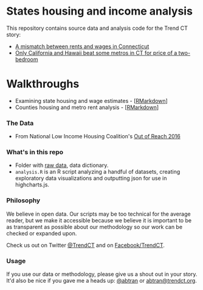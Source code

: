 
# States housing and income analysis

This repository contains source data and analysis code for the Trend CT story:

* [A mismatch between rents and wages in Connecticut](http://trendct.org/2016/05/31/the-increasingly-high-cost-of-housing-in-connecticut/)
* [Only California and Hawaii beat some metros in CT for price of a two-bedroom](http://trendct.org/2016/06/01/comparing-the-cost-of-renting-a-two-bedroom/)

# Walkthroughs

* Examining state housing and wage estimates - [[RMarkdown](http://trendct.github.io/data/2016/05/housing-income-oor/)]
* Counties housing and metro rent analysis - [[RMarkdown](http://trendct.github.io/data/2016/05/housing-income-oor/county_metro_analysis.html)]

### The Data

* From National Low Income Housing Coalition's [Out of Reach 2016](http://nlihc.org/oor)

### What's in this repo

* Folder with [raw data](https://github.com/trendct/data/tree/master/2016/05/housing-income-oor/data), data dictionary.
* `analysis.R` is an R script analyzing a handful of datasets, creating exploratory data visualizations and outputting json for use in highcharts.js.

### Philosophy

We believe in open data. Our scripts may be too technical for the average reader, but we make it accessible because we believe it is important to be as transparent as possible about our methodology so our work can be checked or expanded upon. 

Check us out on Twitter [@TrendCT](http://www.trendct.org) and on [Facebook/TrendCT](https://www.facebook.com/trendct/).

### Usage

If you use our data or methodology, please give us a shout out in your story. It'd also be nice if you gave me a heads up: [@abtran](http://www.twitter.com/abtran) or abtran@trendct.org.

